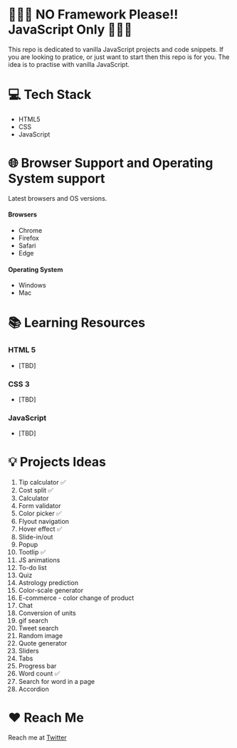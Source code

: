 # 🙅🏻‍♀️ NO Framework Please!! JavaScript Only 👩🏽‍💻

This repo is dedicated to vanilla JavaScript projects and code snippets. If you are looking to pratice, or just want to start then this repo is for you. The idea is to practise with vanilla JavaScript.

# 💻 Tech Stack

- HTML5
- CSS
- JavaScript

# 🌐 Browser Support and Operating System support

Latest browsers and OS versions.

#### Browsers

- Chrome
- Firefox
- Safari
- Edge

#### Operating System

- Windows
- Mac

# 📚 Learning Resources

### HTML 5

- [TBD]

### CSS 3

- [TBD]

### JavaScript

- [TBD]

# 💡 Projects Ideas

1.  Tip calculator ✅
2.  Cost split ✅
3.  Calculator
4.  Form validator
5.  Color picker ✅
6.  Flyout navigation
7.  Hover effect ✅
8.  Slide-in/out
9.  Popup
10. Tootlip ✅
11. JS animations
12. To-do list
13. Quiz
14. Astrology prediction
15. Color-scale generator
16. E-commerce - color change of product
17. Chat
18. Conversion of units
19. gif search
20. Tweet search
21. Random image
22. Quote generator
23. Sliders
24. Tabs
25. Progress bar
26. Word count ✅
27. Search for word in a page
28. Accordion

# ❤️ Reach Me

Reach me at [Twitter](https://twitter.com/hellonehha)
